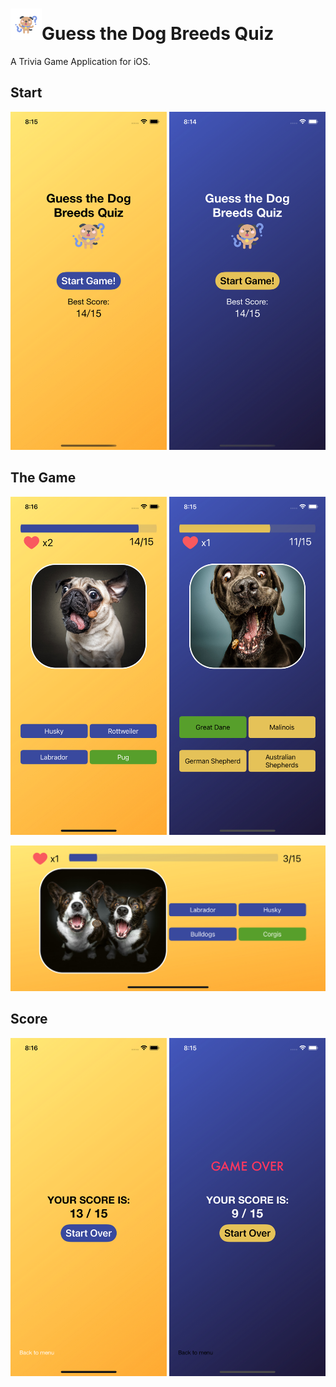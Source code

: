 # <img src="/Images/icon.png" width="50" />Guess the Dog Breeds Quiz 
A Trivia Game Application for iOS.


## Start 


<p float="left" align="middle" padding="5">
  <img src="/Images/start_light.png?raw=true" width="250" />
  <img src="/Images/start_dark.png?raw=true" width="250" /> 
</p>

## The Game 


<p float="left" align="middle" padding="5">
  <img src="/Images/game_light.png?raw=true" width="250" />
  <img src="/Images/game_dark.png?raw=true" width="250" /> 
</p>

<p float="left" align="middle" padding="5">
  <img src="/Images/landscape.png?raw=true" width="525" />
</p>

## Score 


<p float="left" align="middle" padding="5">
  <img src="/Images/end_light.png?raw=true" width="250" />
  <img src="/Images/end_dark.png?raw=true" width="250" /> 
</p>




